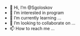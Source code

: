 - 👋 Hi, I’m @Sgoloskov
- 👀 I’m interested in program
- 🌱 I’m currently learning ...
- 💞️ I’m looking to collaborate on ...
- 📫 How to reach me ...

<!---
Sgoloskov/Sgoloskov is a ✨ special ✨ repository because its `README.md` (this file) appears on your GitHub profile.
You can click the Preview link to take a look at your changes.
--->

